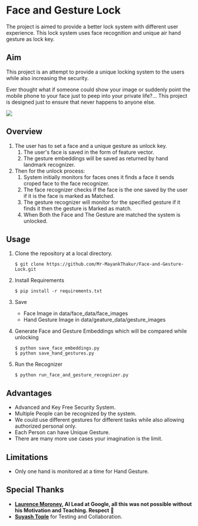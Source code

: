 # Face and Gesture Lock
The project is aimed to provide a better lock system with different user experience. This lock system uses face recognition and unique air hand gesture as lock key.


## Aim
This project is an attempt to provide a unique locking system to the users while also increasing the security.

Ever thought what if someone could show your image or suddenly point the mobile phone to your face just to peep into your private life?... This project is designed just to ensure that never happens to anyone else.


![](Demo.gif)



## Overview
1. The user has to set a face and a unique gesture as unlock key.
    1. The user's face is saved in the form of feature vector.
    2. The gesture embeddings will be saved as returned by hand landmark recognizer.
2. Then for the unlock process:
    1. System initially monitors for faces ones it finds a face it sends croped face to the face recognizer.
    2. The face recognizer checks if the face is the one saved by the user if it is the face is marked as Matched.
    3. The gesture recognizer will monitor for the specified gesture if it finds it then the gesture is Marked as match.
    4. When Both the Face and The Gesture are matched the system is unlocked.

## Usage
1. Clone the repository at a local directory.
    ```
    $ git clone https://github.com/Mr-MayankThakur/Face-and-Gesture-Lock.git
    ```
2. Install Requirements
    ```
    $ pip install -r requirements.txt
    ```
3. Save 
    - Face Image in data/face_data/face_images
    - Hand Gesture Image in data/geature_data/gesture_images
    
4. Generate Face and Gesture Embeddings which will be compared while unlocking
    ```commandline
    $ python save_face_embeddings.py
    $ python save_hand_gestures.py
    ```

5. Run the Recognizer
    ```
   $ python run_face_and_gesture_recognizer.py
    ```


## Advantages

- Advanced and Key Free Security System.
- Multiple People can be recognized by the system.
- We could use different gestures for different tasks while also allowing authorized personal only.
- Each Person can have Unique Gesture.  
- There are many more use cases your imagination is the limit.


## Limitations

- Only one hand is monitored at a time for Hand Gesture.

## Special Thanks
- **[Laurence Moroney](https://www.linkedin.com/in/laurence-moroney/), AI Lead at Google, all this was not possible without his Motivation and Teaching. Respect** :bow:
- **[Suyash Tople](https://www.linkedin.com/in/suyash1999/)** for Testing and Collaboration.

